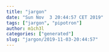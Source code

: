 ```yaml
---
title: "jargon"
date: "Sun Nov  3 20:44:57 CET 2019"
tags: ["jargon", "pipotron"]
author: m1ch3l
categories: ["generated"]
slug: "jargon/2019-11-03-20:44:57"
---
```



